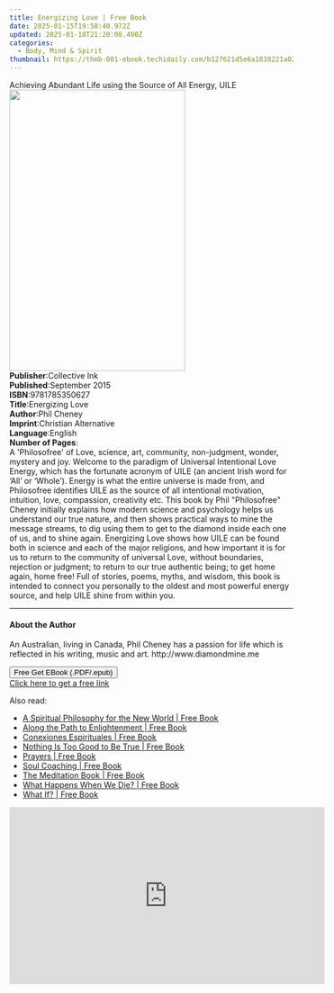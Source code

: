 ```yaml
---
title: Energizing Love | Free Book
date: 2025-01-15T19:58:40.972Z
updated: 2025-01-18T21:20:08.490Z
categories:
  - Body, Mind & Spirit
thumbnail: https://thmb-001-ebook.techidaily.com/b127621d5e6a1838221a0210e20143571283843a2536e256e83bf0778ed457b1.jpg
---
```

<main id="book-container">
  <div class="flex flex-col">
    <div class="book-brief flex-1 py-6 px-4 sm:p-6 md:py-10 md:px-8">
      <!-- brief-->
      <div class="book-brief-main">
        Achieving Abundant Life using the Source of All Energy, UILE
      </div>
    </div>
    <div
      class="book-meta-info flex-1 grid gap-4 col-start-1 col-end-3 row-start-1 sm:mb-6 sm:grid-cols-4 lg:gap-6 lg:col-start-2 lg:row-end-6 lg:row-span-6 lg:mb-0"
    >
      <div
        class="book-meta-info-left place-content-center mt-4 p-4 text-sm leading-6 col-start-2 col-span-2 dark:text-slate-400"
      >
        <img
          class="w-full h-500 object-cover rounded-lg sm:h-255 sm:col-span-2 lg:col-span-full"
          src="https://img-001-ebook.techidaily.com/0f58aa7a7aab91d546332f9efa7e69f41727e42285242f7ce4247f181b65c310.jpg"
          alt=""
          width="312"
          height="500"
        />
      </div>
      <div
        class="book-meta-info-right mt-2 col-start-1 row-start-2 col-span-3 self-center"
      >
        <!-- meta data  -->
        <div class="flex flex-col px-4 md:px-8">
          <div class="flex-1">
            <strong>Publisher</strong>:<span class="px-2">Collective Ink</span>
          </div>
          <div class="flex-1">
            <strong>Published</strong>:<span class="px-2">September 2015</span>
          </div>
          <div class="flex-1">
            <strong>ISBN</strong>:<span class="px-2">9781785350627</span>
          </div>
          <div class="flex-1">
            <strong>Title</strong>:<span class="px-2">Energizing Love</span>
          </div>
          <div class="flex-1">
            <strong>Author</strong>:<span class="px-2">Phil Cheney</span>
          </div>
          <div class="flex-1">
            <strong>Imprint</strong>:<span class="px-2"
              >Christian Alternative</span
            >
          </div>
          <div class="flex-1">
            <strong>Language</strong>:<span class="px-2">English</span>
          </div>
          <div class="flex-1">
            <strong>Number of Pages</strong>:<span class="px-2"></span>
          </div>
        </div>
      </div>
    </div>
    <div class="book-description flex-1 py-6 px-4 sm:p-6 md:py-10 md:px-8">
      <div class="book-description-main">
        <div accordion-content="" id="description">
          A 'Philosofree' of Love, science, art, community, non-judgment,
          wonder, mystery and joy. Welcome to the paradigm of Universal
          Intentional Love Energy, which has the fortunate acronym of UILE (an
          ancient Irish word for ‘All’ or ‘Whole’). Energy is what the entire
          universe is made from, and Philosofree identifies UILE as the source
          of all intentional motivation, intuition, love, compassion, creativity
          etc. This book by Phil "Philosofree" Cheney initially explains how
          modern science and psychology helps us understand our true nature, and
          then shows practical ways to mine the message streams, to dig using
          them to get to the diamond inside each one of us, and to shine again.
          Energizing Love shows how UILE can be found both in science and each
          of the major religions, and how important it is for us to return to
          the community of universal Love, without boundaries, rejection or
          judgment; to return to our true authentic being; to get home again,
          home free! Full of stories, poems, myths, and wisdom, this book is
          intended to connect you personally to the oldest and most powerful
          energy source, and help UILE shine from within you.
        </div>
      </div>
    </div>
    <div class="book-excerpts flex-1 py-6 px-4 sm:p-6 md:py-10 md:px-8">
      <!-- excerpts-->
      <div class="book-excerpts-main">
        <hr />
        <h4 class="placeholder placeholder-heading">
          <span>About the Author</span>
        </h4>
        <p>
          An Australian, living in Canada, Phil Cheney has a passion for life
          which is reflected in his writing, music and art.
          http://www.diamondmine.me
        </p>
      </div>
    </div>
    <div
      class="book-about-author flex-1 py-6 px-4 sm:p-6 md:py-10 md:px-8"
    ></div>
    <div class="book-free-get flex-1 py-6 px-4 sm:p-6 md:py-10 md:px-8">
      <button
        id="btn-free-get"
        class="bg-blue-500 hover:bg-blue-700 text-white font-bold py-2 px-4 rounded"
      >
        Free Get EBook (.PDF/.epub)
      </button>
      <div id="countdown-display" class="px-2 text-lg mt-2"></div>
      <a
        id="free-link"
        class="hidden bg-blue-500 hover:bg-blue-700 text-white font-bold py-2 px-4 rounded"
        href="https://www.ebooks.com/en-us/book/2146308/energizing-love/phil-cheney/"
        target="_blank"
        >Click here to get a free link</a
      >
    </div>
    <script>
      let countdownTime = 0;
      let countdownInterval = null;
      document
        .getElementById('btn-free-get')
        .addEventListener('click', startCountdown);
      function startCountdown() {
        countdownTime = new Date().getTime() + 60000 * 3;
        countdownInterval = setInterval(updateCountdown, 1000);
        document.getElementById('btn-free-get').disabled = true;
        document
          .getElementById('btn-free-get')
          .classList.add('bg-gray-500', 'cursor-not-allowed');
      }
      function updateCountdown() {
        let currentTime = new Date().getTime();
        let timeLeft = countdownTime - currentTime;
        let secondsLeft = Math.floor(timeLeft / 1000);
        document.getElementById('countdown-display').innerHTML =
          `Remaining time: ${secondsLeft} seconds.`;
        if (secondsLeft <= 0) {
          clearInterval(countdownInterval);
          document.getElementById('btn-free-get').classList.add('hidden');
          document.getElementById('free-link').classList.remove('hidden');
          document.getElementById('countdown-display').innerHTML = '';
        }
      }
    </script>
  </div>
</main>

<ins class="adsbygoogle"
      style="display:block"
      data-ad-client="ca-pub-7571918770474297"
      data-ad-slot="8358498916"
      data-ad-format="auto"
      data-full-width-responsive="true"></ins>
    

<span class="atpl-alsoreadstyle">Also read:</span>
<div><ul>
<li><a href="https://novels-ebooks.techidaily.com/96316914-9781401932060-a-spiritual-philosophy-for-the-new-world/"><u>A Spiritual Philosophy for the New World | Free Book</u></a></li>
<li><a href="https://novels-ebooks.techidaily.com/96316908-9781401931148-along-the-path-to-enlightenment/"><u>Along the Path to Enlightenment | Free Book</u></a></li>
<li><a href="https://novels-ebooks.techidaily.com/96316891-9781401925222-conexiones-espirituales/"><u>Conexiones Espirituales | Free Book</u></a></li>
<li><a href="https://novels-ebooks.techidaily.com/96316911-9781401932589-nothing-is-too-good-to-be-true/"><u>Nothing Is Too Good to Be True | Free Book</u></a></li>
<li><a href="https://novels-ebooks.techidaily.com/96316922-9781401932671-prayers/"><u>Prayers | Free Book</u></a></li>
<li><a href="https://novels-ebooks.techidaily.com/96316897-9781401930219-soul-coaching/"><u>Soul Coaching | Free Book</u></a></li>
<li><a href="https://novels-ebooks.techidaily.com/96316925-9781401933012-the-meditation-book/"><u>The Meditation Book | Free Book</u></a></li>
<li><a href="https://novels-ebooks.techidaily.com/96316923-9781401933548-what-happens-when-we-die/"><u>What Happens When We Die? | Free Book</u></a></li>
<li><a href="https://novels-ebooks.techidaily.com/96316904-9781401930875-what-if/"><u>What If? | Free Book</u></a></li>
</ul></div>

<!-- affiliate ads begin -->
<iframe width="560" height="315" src="https://www.youtube.com/embed/n-66V-LRK3Y?si=fNeB2pXCePeQli6E" title="YouTube video player" frameborder="0" allow="accelerometer; autoplay; clipboard-write; encrypted-media; gyroscope; picture-in-picture; web-share" referrerpolicy="strict-origin-when-cross-origin" allowfullscreen></iframe>
<!-- affiliate ads end -->

